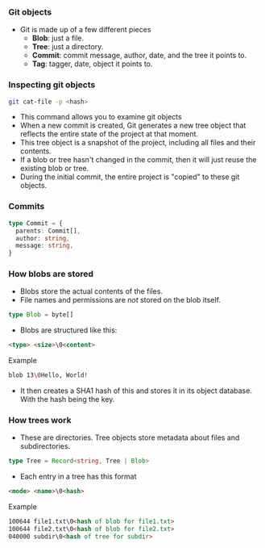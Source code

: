 ### Git objects
- Git is made up of a few different pieces
	- **Blob**: just a file.
	- **Tree**: just a directory.
	- **Commit**: commit message, author, date, and the tree it points to.
	- **Tag**: tagger, date, object it points to.

### Inspecting git objects

```bash
git cat-file -p <hash>
```

- This command allows you to examine git objects
- When a new commit is created, Git generates a new tree object that reflects the entire state of the project at that moment. 
- This tree object is a snapshot of the project, including all files and their contents.
- If a blob or tree hasn't changed in the commit, then it will just reuse the existing blob or tree.
- During the initial commit, the entire project is "copied" to these git objects.

### Commits

```typescript
type Commit = {
  parents: Commit[],
  author: string,
  message: string,
}
```


### How blobs are stored
- Blobs store the actual contents of the files.
- File names and permissions are _not_ stored on the blob itself.

```typescript
type Blob = byte[]
```

- Blobs are structured like this:

```html
<type> <size>\0<content>
```

Example

```bash
blob 13\0Hello, World!
```

- It then creates a SHA1 hash of this and stores it in its object database. With the hash being the key.

### How trees work
- These are directories. Tree objects store metadata about files and subdirectories.

```typescript
type Tree = Record<string, Tree | Blob>
```

- Each entry in a tree has this format

```html
<mode> <name>\0<hash>
```

Example

```html
100644 file1.txt\0<hash of blob for file1.txt>
100644 file2.txt\0<hash of blob for file2.txt>
040000 subdir\0<hash of tree for subdir>
```